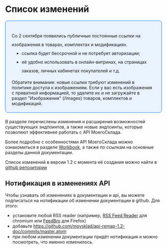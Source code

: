 # Список изменений
<div class="banner-wrapper">
  <style>
    .banner {
      margin-top: 20px;
      margin-bottom: 20px;
      padding: 20px;
      background-color: #E9F2FE;
      border-radius: 8px;
      border: 1px solid #086EFC;
    }
    .banner ul {
      padding: 0;
      line-height: 2;
    }
    .banner ul li {
      margin-left: 32px;
      line-height: 2;
    }
    .banner h4 {
      padding: 10px 0;
      font-size: 24px;
    }
    .banner p {
      margin: 10px 0 0 0;
      padding: 0;
    }
  </style>

  <div class="banner">
    <ul>
      Со 2 сентября появились публичные постоянные ссылки на изображения в товарах, комплектах и модификациях.
      <li>ссылка будет бессрочной и не потребует авторизации;</li>
      <li>её удобно использовать в онлайн-витринах, на страницах заказов, личных кабинетах покупателей и т.д.</li>
    </ul>
    <p>Обратите внимание: новые ссылки требуют изменений в политике доступа к изображениям. Если у вас есть изображения с приватной информацией, то удалите их и не загружайте в раздел "Изображения" (/images) товаров, комплектов и модификаций.</p>
  </div>
</div>

В разделе перечислены изменения и расширения возможностей существующих эндпоинтов, а также новые эндпоинты,
 которые позволяют эффективнее работать с API МоегоСклада.

Более подробно с особенностями API МоегоСклада  можно ознакомиться в
 разделе [Workbook](#/workbook/workbook-first-steps#1-workbook), а также по ссылкам на основные разделы данной документации.

Список изменений в версии 1.2 с момента её создания можно найти в [github репозитории](https://github.com/moysklad/api-remap-1.2-doc/blob/master/CHANGELOG.md)

## Нотификация в изменениях API
Чтобы узнавать об изменениях в документации и api, вы можете подписаться на нотификации об изменении документации в github.
Для этого:

- установите любой RSS reader (например, [RSS Feed Reader](https://chrome.google.com/webstore/detail/rss-feed-reader/pnjaodmkngahhkoihejjehlcdlnohgmp) для chromium или [FeedBro](https://addons.mozilla.org/en-US/firefox/addon/feedbroreader) для Firefox)
- добавьте https://github.com/moysklad/api-remap-1.2-doc/commits/master.atom
- при любом изменении документации придёт нотификация и можно посмотреть, что именно изменилось.
